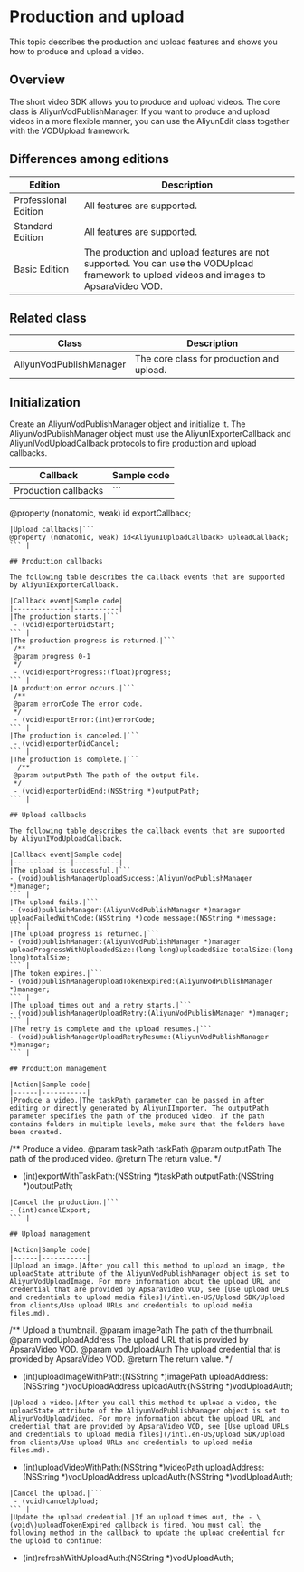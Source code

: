 # Production and upload

This topic describes the production and upload features and shows you how to produce and upload a video.

## Overview

The short video SDK allows you to produce and upload videos. The core class is AliyunVodPublishManager. If you want to produce and upload videos in a more flexible manner, you can use the AliyunEdit class together with the VODUpload framework.

## Differences among editions

|Edition|Description|
|-------|-----------|
|Professional Edition|All features are supported.|
|Standard Edition|All features are supported.|
|Basic Edition|The production and upload features are not supported. You can use the VODUpload framework to upload videos and images to ApsaraVideo VOD.|

## Related class

|Class|Description|
|-----|-----------|
|AliyunVodPublishManager|The core class for production and upload.|

## Initialization

Create an AliyunVodPublishManager object and initialize it. The AliyunVodPublishManager object must use the AliyunIExporterCallback and AliyunIVodUploadCallback protocols to fire production and upload callbacks.

|Callback|Sample code|
|--------|-----------|
|Production callbacks|```
@property (nonatomic, weak) id<AliyunIExporterCallback> exportCallback;
``` |
|Upload callbacks|```
@property (nonatomic, weak) id<AliyunIUploadCallback> uploadCallback;
``` |

## Production callbacks

The following table describes the callback events that are supported by AliyunIExporterCallback.

|Callback event|Sample code|
|--------------|-----------|
|The production starts.|```
 - (void)exporterDidStart;
``` |
|The production progress is returned.|```
 /**
 @param progress 0-1
 */
 - (void)exportProgress:(float)progress;
``` |
|A production error occurs.|```
 /**
 @param errorCode The error code.
 */
 - (void)exportError:(int)errorCode;
``` |
|The production is canceled.|```
 - (void)exporterDidCancel;
``` |
|The production is complete.|```
  /**
 @param outputPath The path of the output file.
 */
 - (void)exporterDidEnd:(NSString *)outputPath;
``` |

## Upload callbacks

The following table describes the callback events that are supported by AliyunIVodUploadCallback.

|Callback event|Sample code|
|--------------|-----------|
|The upload is successful.|```
- (void)publishManagerUploadSuccess:(AliyunVodPublishManager *)manager;
``` |
|The upload fails.|```
- (void)publishManager:(AliyunVodPublishManager *)manager uploadFailedWithCode:(NSString *)code message:(NSString *)message;
``` |
|The upload progress is returned.|```
- (void)publishManager:(AliyunVodPublishManager *)manager uploadProgressWithUploadedSize:(long long)uploadedSize totalSize:(long long)totalSize;
``` |
|The token expires.|```
- (void)publishManagerUploadTokenExpired:(AliyunVodPublishManager *)manager;
``` |
|The upload times out and a retry starts.|```
- (void)publishManagerUploadRetry:(AliyunVodPublishManager *)manager;
``` |
|The retry is complete and the upload resumes.|```
- (void)publishManagerUploadRetryResume:(AliyunVodPublishManager *)manager;
``` |

## Production management

|Action|Sample code|
|------|-----------|
|Produce a video.|The taskPath parameter can be passed in after editing or directly generated by AliyunIImporter. The outputPath parameter specifies the path of the produced video. If the path contains folders in multiple levels, make sure that the folders have been created.

```
/**
 Produce a video.
 @param taskPath taskPath
 @param outputPath The path of the produced video.
 @return The return value.
 */
- (int)exportWithTaskPath:(NSString *)taskPath outputPath:(NSString *)outputPath;
``` |
|Cancel the production.|```
- (int)cancelExport;
``` |

## Upload management

|Action|Sample code|
|------|-----------|
|Upload an image.|After you call this method to upload an image, the uploadState attribute of the AliyunVodPublishManager object is set to AliyunVodUploadImage. For more information about the upload URL and credential that are provided by ApsaraVideo VOD, see [Use upload URLs and credentials to upload media files](/intl.en-US/Upload SDK/Upload from clients/Use upload URLs and credentials to upload media files.md).

```
/**
 Upload a thumbnail.
 @param imagePath The path of the thumbnail.
 @param vodUploadAddress The upload URL that is provided by ApsaraVideo VOD.
 @param vodUploadAuth The upload credential that is provided by ApsaraVideo VOD.
 @return The return value.
 */
- (int)uploadImageWithPath:(NSString *)imagePath
              uploadAddress:(NSString *)vodUploadAddress
                 uploadAuth:(NSString *)vodUploadAuth;
``` |
|Upload a video.|After you call this method to upload a video, the uploadState attribute of the AliyunVodPublishManager object is set to AliyunVodUploadVideo. For more information about the upload URL and credential that are provided by ApsaraVideo VOD, see [Use upload URLs and credentials to upload media files](/intl.en-US/Upload SDK/Upload from clients/Use upload URLs and credentials to upload media files.md).

```
- (int)uploadVideoWithPath:(NSString *)videoPath
              uploadAddress:(NSString *)vodUploadAddress
                 uploadAuth:(NSString *)vodUploadAuth;
``` |
|Cancel the upload.|```
 - (void)cancelUpload;
``` |
|Update the upload credential.|If an upload times out, the - \(void\)uploadTokenExpired callback is fired. You must call the following method in the callback to update the upload credential for the upload to continue:

```
- (int)refreshWithUploadAuth:(NSString *)vodUploadAuth;
``` |

